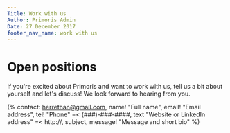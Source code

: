 ```yaml
---
Title: Work with us
Author: Primoris Admin
Date: 27 December 2017
footer_nav_name: work with us
---
```


<h1>Open positions</h1>
<p>If you're excited about Primoris and want to work with us, tell us a bit about yourself and let's discuss! We look forward to hearing from you.</p>


(% contact:
    herrethan@gmail.com,
    name! "Full name",
    email! "Email address",
    tel! "Phone" =< (###)-###-####,
    text "Website or LinkedIn address" =< http://,
    subject,
    message! "Message and short bio"
%)